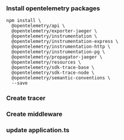 ### Install opentelemetry packages
```
npm install \
  @opentelemetry/api \
  @opentelemetry/exporter-jaeger \
  @opentelemetry/instrumentation \
  @opentelemetry/instrumentation-express \
  @opentelemetry/instrumentation-http \
  @opentelemetry/instrumentation-pg \
  @opentelemetry/propagator-jaeger \
  @opentelemetry/resources \
  @opentelemetry/sdk-trace-base \ 
  @opentelemetry/sdk-trace-node \
  @opentelemetry/semantic-conventions \
  --save 
```

### Create tracer

### Create middleware

### update application.ts
